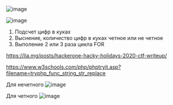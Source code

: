 ![image](https://github.com/stensil4rt/CodeBy/assets/62753044/0c42587c-1c6a-4ed8-bd5e-8295ec5badca)

![image](https://github.com/stensil4rt/CodeBy/assets/62753044/7e98b535-5369-46e6-8909-abc5ec4dd9ba)

1. Подсчет цифр в куках
2. Выснение, количество цифр в куках четное или не четное
3. Выполение 2 или 3 раза цикла FOR

https://lia.mg/posts/hackerone-hacky-holidays-2020-ctf-writeup/

https://www.w3schools.com/php/phptryit.asp?filename=tryphp_func_string_str_replace

Для нечетного
![image](https://github.com/stensil4rt/CodeBy/assets/62753044/ec6864c6-fd04-4a88-bc53-849260406602)
 
Для четного
![image](https://github.com/stensil4rt/CodeBy/assets/62753044/fc6caac5-64dd-4099-bd4a-5be33a3cb11e)

